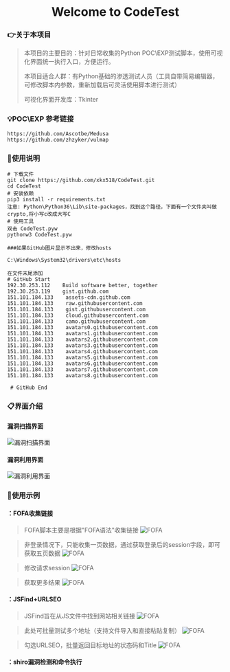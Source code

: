 <h1 align="center" >Welcome to CodeTest</h1>


### :point_right:关于本项目

>本项目的主要目的：针对日常收集的Python POC\EXP测试脚本，使用可视化界面统一执行入口，方便运行。
>
>本项目适合人群：有Python基础的渗透测试人员（工具自带简易编辑器，可修改脚本内参数，重新加载后可灵活使用脚本进行测试）
>
>可视化界面开发库：Tkinter


### :bulb:POC\EXP 参考链接

```
https://github.com/Ascotbe/Medusa
https://github.com/zhzyker/vulmap
```


### :book:使用说明

```
# 下载文件
git clone https://github.com/xkx518/CodeTest.git
cd CodeTest
# 安装依赖
pip3 install -r requirements.txt
注意: Python\Python36\Lib\site-packages，找到这个路径，下面有一个文件夹叫做crypto,将小写c改成大写C
# 使用工具
双击 CodeTest.pyw
pythonw3 CodeTest.pyw

###如果GitHub图片显示不出来，修改hosts

C:\Windows\System32\drivers\etc\hosts

在文件末尾添加
# GitHub Start 
192.30.253.112    Build software better, together 
192.30.253.119    gist.github.com
151.101.184.133    assets-cdn.github.com
151.101.184.133    raw.githubusercontent.com
151.101.184.133    gist.githubusercontent.com
151.101.184.133    cloud.githubusercontent.com
151.101.184.133    camo.githubusercontent.com
151.101.184.133    avatars0.githubusercontent.com
151.101.184.133    avatars1.githubusercontent.com
151.101.184.133    avatars2.githubusercontent.com
151.101.184.133    avatars3.githubusercontent.com
151.101.184.133    avatars4.githubusercontent.com
151.101.184.133    avatars5.githubusercontent.com
151.101.184.133    avatars6.githubusercontent.com
151.101.184.133    avatars7.githubusercontent.com
151.101.184.133    avatars8.githubusercontent.com

 # GitHub End
```


### :clipboard:界面介绍
#### 漏洞扫描界面
![漏洞扫描界面](https://github.com/xkx518/CodeTest/blob/master/img/1.png "漏洞扫描界面")

#### 漏洞利用界面
![漏洞利用界面](https://github.com/xkx518/CodeTest/blob/master/img/2.png "漏洞利用界面")


### :open_file_folder:使用示例
#### ：FOFA收集链接
>FOFA脚本主要是根据"FOFA语法"收集链接
![FOFA](https://github.com/xkx518/CodeTest/blob/master/img/3.png "FOFA")

>非登录情况下，只能收集一页数据，通过获取登录后的session字段，即可获取五页数据
![FOFA](https://github.com/xkx518/CodeTest/blob/master/img/4.png "FOFA")

>修改请求session
![FOFA](https://github.com/xkx518/CodeTest/blob/master/img/5.png "FOFA")

>获取更多结果
![FOFA](https://github.com/xkx518/CodeTest/blob/master/img/6.png "FOFA")


#### ：JSFind+URLSEO
>JSFind旨在从JS文件中找到网站相关链接
![FOFA](https://github.com/xkx518/CodeTest/blob/master/img/7.png "FOFA")

>此处可批量测试多个地址（支持文件导入和直接粘贴复制）
![FOFA](https://github.com/xkx518/CodeTest/blob/master/img/8.png "FOFA")

>勾选URLSEO，批量返回目标地址的状态码和Title
![FOFA](https://github.com/xkx518/CodeTest/blob/master/img/9.png "FOFA")



#### ：shiro漏洞检测和命令执行





